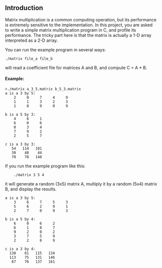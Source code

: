 ## Introduction

Matrix multiplication is a common computing operation, but its performance is extremely sensitive to the implementation. In this project, you are asked to write a simple matrix multiplication program in C, and profile its performance. The tricky part here is that the matrix is actually a 1-D array interpreted as a 2-D array.

You can run the example program in several ways:
```
./matrix file_a file_b
```
will read a coefficient file for matrices A and B, and compute C = A * B.

#### Example:
```
>./matrix a_3_5.matrix b_5_3.matrix
a is a 3 by 5:
    2     0     7     4     9 
    1     1     3     2     3 
    1     8     9     0     9 

b is a 5 by 3:
    4     6     1 
    6     0     6 
    0     3     4 
    7     9     2 
    2     5     7 

c is a 3 by 3:
   54   114   101 
   30    48    44 
   70    78   148 
```

If you run the example program like this:
```
	./matrix 3 5 4
```
it will generate a random (3x5) matrix A, multiply it by a random (5x4) matrix B, and display the results.

```
a is a 3 by 5:
    3     6     7     5     3 
    5     6     2     9     1 
    2     7     0     9     3 

b is a 5 by 4:
    6     0     6     2 
    6     1     8     7 
    9     2     0     2 
    3     7     5     9 
    2     2     8     9 

c is a 3 by 4:
  138    61   115   134 
  113    75   131   146 
   87    76   137   161 
```
